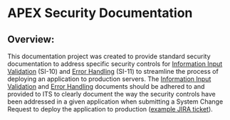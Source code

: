 # APEX Security Documentation

## Overview:
This documentation project was created to provide standard security documentation to address specific security controls for [Information Input Validation](./APEX%20Security%20Documentation%20-%20Information%20Input%20Validation.md) (SI-10) and [Error Handling](./APEX%20Security%20Documentation%20-%20Error%20Handling.md) (SI-11) to streamline the process of deploying an application to production servers. The [Information Input Validation](https://gitlab.pifsc.gov/centralized-data-tools/apex_tools/-/blob/master/Security/APEX%20Security%20Documentation%20-%20Information%20Input%20Validation.docx) and [Error Handling](https://gitlab.pifsc.gov/centralized-data-tools/apex_tools/-/blob/master/Error%20Handling/docs/APEX%20Security%20Documentation%20-%20Error%20Handling.docx) documents should be adhered to and provided to ITS to clearly document the way the security controls have been addressed in a given application when submitting a System Change Request to deploy the application to production ([example JIRA ticket](https://www.st.nmfs.noaa.gov/jira/browse/PICITS-179071)).
